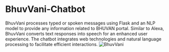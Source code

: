# BhuvVani-Chatbot
 BhuvVani processes typed or spoken messages using Flask and an NLP model to provide any information related to BHUVAN portal. Similar to Alexa, BhuvVani converts text responses into speech for an enhanced user experience. The chatbot integrates web technologies and natural language processing to facilitate efficient interactions.
![BhuvVani](https://github.com/Dhruvrajsinh21/BhuvVani-Chatbot/assets/115185535/b0d92d1f-3a63-4a58-991c-041ba8b6248d)

